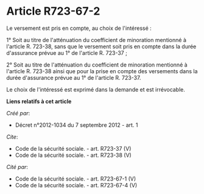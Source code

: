 # Article R723-67-2

Le versement est pris en compte, au choix de l'intéressé : 

1° Soit au titre de l'atténuation du coefficient de minoration mentionné à l'article R. 723-38, sans que le versement soit
pris en compte dans la durée d'assurance prévue au 1° de l'article R. 723-37 ; 

2° Soit au titre de l'atténuation du coefficient de minoration mentionné à l'article R. 723-38 ainsi que pour la prise en
compte des versements dans la durée d'assurance prévue au 1° de l'article R. 723-37. 

Le choix de l'intéressé est exprimé dans la demande et est irrévocable.

**Liens relatifs à cet article**

_Créé par_:

  - Décret n°2012-1034 du 7 septembre 2012 - art. 1

_Cite_:

  - Code de la sécurité sociale. - art. R723-37 (V)
  - Code de la sécurité sociale. - art. R723-38 (V)

_Cité par_:

  - Code de la sécurité sociale. - art. R723-67-1 (V)
  - Code de la sécurité sociale. - art. R723-67-4 (V)
